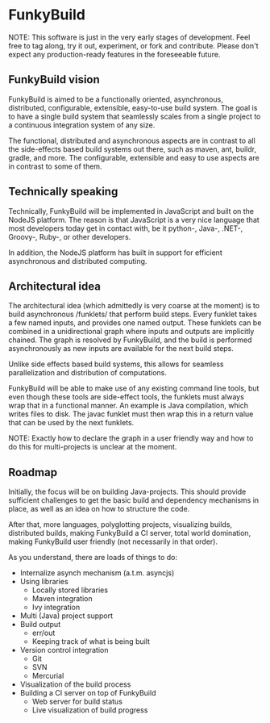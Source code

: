 FunkyBuild
==========

NOTE: This software is just in the very early stages of development. Feel free to tag along, try it out, experiment, or fork and contribute. Please don't expect any production-ready features in the foreseeable future.

FunkyBuild vision
-----------------

FunkyBuild is aimed to be a functionally oriented, asynchronous, distributed, configurable, extensible, easy-to-use build system. The goal is to have a single build system that seamlessly scales from a single project to a continuous integration system of any size.

The functional, distributed and asynchronous aspects are in contrast to all the side-effects based build systems out there, such as maven, ant, buildr, gradle, and more. The configurable, extensible and easy to use aspects are in contrast to some of them.

Technically speaking
--------------------

Technically, FunkyBuild will be implemented in JavaScript and built on the NodeJS platform. 
The reason is that JavaScript is a very nice language that most developers today get in contact with, be it python-, Java-, .NET-, Groovy-, Ruby-, or other developers. 

In addition, the NodeJS platform has built in support for efficient asynchronous and distributed computing.

Architectural idea
------------------

The architectural idea (which admittedly is very coarse at the moment) is to build asynchronous /funklets/ that perform build steps. 
Every funklet takes a few named inputs, and provides one named output.
These funklets can be combined in a unidirectional graph where inputs and outputs are implicitly chained. 
The graph is resolved by FunkyBuild, and the build is performed asynchronously as new inputs are available for the next build steps.

Unlike side effects based build systems, this allows for seamless parallelization and distribution of computations.

FunkyBuild will be able to make use of any existing command line tools, but even though these tools are side-effect tools, the funklets must always wrap that in a functional manner. An example is Java compilation, which writes files to disk. The javac funklet must then wrap this in a return value that can be used by the next funklets.

NOTE: Exactly how to declare the graph in a user friendly way and how to do this for multi-projects is unclear at the moment.


Roadmap
-------

Initially, the focus will be on building Java-projects. This should provide sufficient challenges to get the basic build and dependency mechanisms in place, as well as an idea on how to structure the code. 

After that, more languages, polyglotting projects, visualizing builds, distributed builds, making FunkyBuild a CI server, total world domination, making FunkyBuild user friendly (not necessarily in that order).

As you understand, there are loads of things to do:

- Internalize asynch mechanism (a.t.m. asyncjs)
- Using libraries
	- Locally stored libraries
	- Maven integration
	- Ivy integration
- Multi (Java) project support
- Build output
	- err/out
	- Keeping track of what is being built
- Version control integration
	- Git
	- SVN
	- Mercurial
- Visualization of the build process
- Building a CI server on top of FunkyBuild
	- Web server for build status
	- Live visualization of build progress




